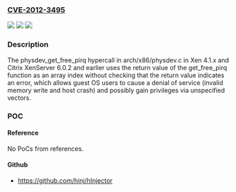 ### [CVE-2012-3495](https://cve.mitre.org/cgi-bin/cvename.cgi?name=CVE-2012-3495)
![](https://img.shields.io/static/v1?label=Product&message=n%2Fa&color=blue)
![](https://img.shields.io/static/v1?label=Version&message=n%2Fa&color=blue)
![](https://img.shields.io/static/v1?label=Vulnerability&message=n%2Fa&color=brighgreen)

### Description

The physdev_get_free_pirq hypercall in arch/x86/physdev.c in Xen 4.1.x and Citrix XenServer 6.0.2 and earlier uses the return value of the get_free_pirq function as an array index without checking that the return value indicates an error, which allows guest OS users to cause a denial of service (invalid memory write and host crash) and possibly gain privileges via unspecified vectors.

### POC

#### Reference
No PoCs from references.

#### Github
- https://github.com/hinj/hInjector

